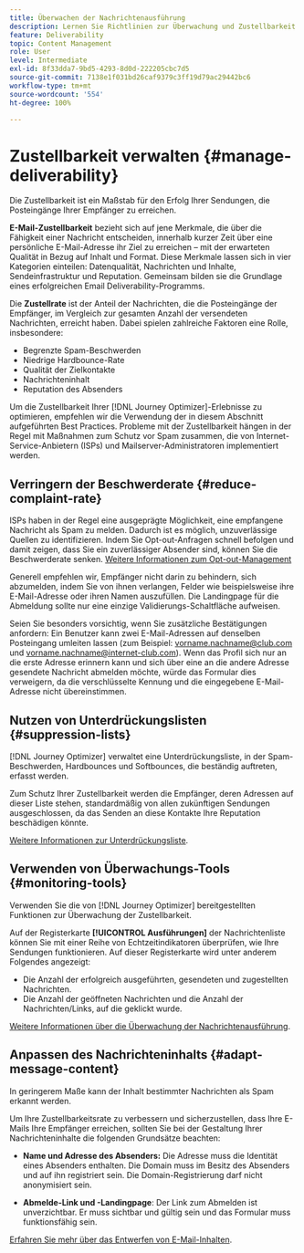 ```yaml
---
title: Überwachen der Nachrichtenausführung
description: Lernen Sie Richtlinien zur Überwachung und Zustellbarkeit kennen
feature: Deliverability
topic: Content Management
role: User
level: Intermediate
exl-id: 8f33dda7-9bd5-4293-8d0d-222205cbc7d5
source-git-commit: 7138e1f031bd26caf9379c3ff19d79ac29442bc6
workflow-type: tm+mt
source-wordcount: '554'
ht-degree: 100%

---
```


# Zustellbarkeit verwalten {#manage-deliverability}

Die Zustellbarkeit ist ein Maßstab für den Erfolg Ihrer Sendungen, die Posteingänge Ihrer Empfänger zu erreichen.

**E-Mail-Zustellbarkeit** bezieht sich auf jene Merkmale, die über die Fähigkeit einer Nachricht entscheiden, innerhalb kurzer Zeit über eine persönliche E-Mail-Adresse ihr Ziel zu erreichen – mit der erwarteten Qualität in Bezug auf Inhalt und Format. Diese Merkmale lassen sich in vier Kategorien einteilen: Datenqualität, Nachrichten und Inhalte, Sendeinfrastruktur und Reputation. Gemeinsam bilden sie die Grundlage eines erfolgreichen Email Deliverability-Programms.

Die **Zustellrate** ist der Anteil der Nachrichten, die die Posteingänge der Empfänger, im Vergleich zur gesamten Anzahl der versendeten Nachrichten, erreicht haben. Dabei spielen zahlreiche Faktoren eine Rolle, insbesondere:

* Begrenzte Spam-Beschwerden
* Niedrige Hardbounce-Rate
* Qualität der Zielkontakte
* Nachrichteninhalt
* Reputation des Absenders

Um die Zustellbarkeit Ihrer [!DNL Journey Optimizer]-Erlebnisse zu optimieren, empfehlen wir die Verwendung der in diesem Abschnitt aufgeführten Best Practices. Probleme mit der Zustellbarkeit hängen in der Regel mit Maßnahmen zum Schutz vor Spam zusammen, die von Internet-Service-Anbietern (ISPs) und Mailserver-Administratoren implementiert werden.

## Verringern der Beschwerderate {#reduce-complaint-rate}

ISPs haben in der Regel eine ausgeprägte Möglichkeit, eine empfangene Nachricht als Spam zu melden. Dadurch ist es möglich, unzuverlässige Quellen zu identifizieren. Indem Sie Opt-out-Anfragen schnell befolgen und damit zeigen, dass Sie ein zuverlässiger Absender sind, können Sie die Beschwerderate senken. [Weitere Informationen zum Opt-out-Management](consent.md#opt-out-management)

Generell empfehlen wir, Empfänger nicht darin zu behindern, sich abzumelden, indem Sie von ihnen verlangen, Felder wie beispielsweise ihre E-Mail-Adresse oder ihren Namen auszufüllen. Die Landingpage für die Abmeldung sollte nur eine einzige Validierungs-Schaltfläche aufweisen.

Seien Sie besonders vorsichtig, wenn Sie zusätzliche Bestätigungen anfordern: Ein Benutzer kann zwei E-Mail-Adressen auf denselben Posteingang umleiten lassen (zum Beispiel: vorname.nachname@club.com und vorname.nachname@internet-club.com). Wenn das Profil sich nur an die erste Adresse erinnern kann und sich über eine an die andere Adresse gesendete Nachricht abmelden möchte, würde das Formular dies verweigern, da die verschlüsselte Kennung und die eingegebene E-Mail-Adresse nicht übereinstimmen.

## Nutzen von Unterdrückungslisten {#suppression-lists}

[!DNL Journey Optimizer] verwaltet eine Unterdrückungsliste, in der Spam-Beschwerden, Hardbounces und Softbounces, die beständig auftreten, erfasst werden.

Zum Schutz Ihrer Zustellbarkeit werden die Empfänger, deren Adressen auf dieser Liste stehen, standardmäßig von allen zukünftigen Sendungen ausgeschlossen, da das Senden an diese Kontakte Ihre Reputation beschädigen könnte.

[Weitere Informationen zur Unterdrückungsliste](suppression-list.md).

## Verwenden von Überwachungs-Tools {#monitoring-tools}

Verwenden Sie die von [!DNL Journey Optimizer] bereitgestellten Funktionen zur Überwachung der Zustellbarkeit.

Auf der Registerkarte **[!UICONTROL Ausführungen]** der Nachrichtenliste können Sie mit einer Reihe von Echtzeitindikatoren überprüfen, wie Ihre Sendungen funktionieren. Auf dieser Registerkarte wird unter anderem Folgendes angezeigt:
* Die Anzahl der erfolgreich ausgeführten, gesendeten und zugestellten Nachrichten.
* Die Anzahl der geöffneten Nachrichten und die Anzahl der Nachrichten/Links, auf die geklickt wurde.

[Weitere Informationen über die Überwachung der Nachrichtenausführung](message-monitoring.md).

## Anpassen des Nachrichteninhalts {#adapt-message-content}

In geringerem Maße kann der Inhalt bestimmter Nachrichten als Spam erkannt werden.

<!--The use of certain words or of exclamation points in the subject line and within the messages can be read as signs of spam.

Spammers are also known to replace text with images to stop offending text from being analyzed automatically by anti-spam filters. In response to this, a message (in HTML format) with a high proportion of images, or images as attachments, may end up being blocked.-->

Um Ihre Zustellbarkeitsrate zu verbessern und sicherzustellen, dass Ihre E-Mails Ihre Empfänger erreichen, sollten Sie bei der Gestaltung Ihrer Nachrichteninhalte die folgenden Grundsätze beachten:

* **Name und Adresse des Absenders:** Die Adresse muss die Identität eines Absenders enthalten. Die Domain muss im Besitz des Absenders und auf ihn registriert sein. Die Domain-Registrierung darf nicht anonymisiert sein.

<!--* **Subject**: Avoid excessive capitalization and punctuation, and words that are frequently used by spammers ("Win", "Free", etc.).
* **Personalize your email**: Personalizing the email increases the chances of your message being opened.
* **Images and text**: Respect a decent text/image ratio (for example 60% text and 40% images).-->
* **Abmelde-Link und -Landingpage**: Der Link zum Abmelden ist unverzichtbar. Er muss sichtbar und gültig sein und das Formular muss funktionsfähig sein.

<!--**Use tools** offered by Journey Optimizer to optimize the content of your email (delivery analysis, anti-spam analysis).-->

[Erfahren Sie mehr über das Entwerfen von E-Mail-Inhalten](design-emails.md).
